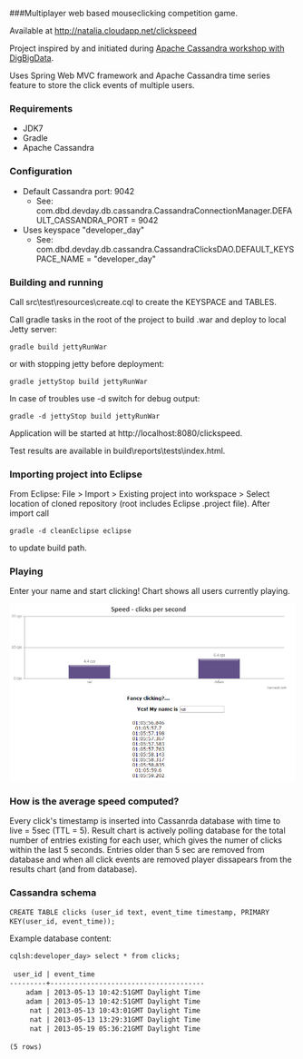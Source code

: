 ###Multiplayer web based mouseclicking competition game. 

Available at http://natalia.cloudapp.net/clickspeed

Project inspired by and initiated during [Apache Cassandra workshop with DigBigData](http://tech.gilt.com/post/81325000353/bigchat-and-other-highlights-from-last-weeks-cassandra).

Uses Spring Web MVC framework and Apache Cassandra time series feature to store the click events of multiple users.

### Requirements 

* JDK7
* Gradle
* Apache Cassandra

### Configuration

* Default Cassandra port: 9042
   - See: com.dbd.devday.db.cassandra.CassandraConnectionManager.DEFAULT_CASSANDRA_PORT = 9042
* Uses  keyspace "developer_day"
   - See: com.dbd.devday.db.cassandra.CassandraClicksDAO.DEFAULT_KEYSPACE_NAME = "developer_day"


### Building and running

Call src\test\resources\create.cql to create the KEYSPACE and TABLES.

Call gradle tasks in the root of the project to build .war and deploy to local Jetty server:
```
gradle build jettyRunWar
```

or with stopping jetty before deployment:

```
gradle jettyStop build jettyRunWar
```

In case of troubles use -d switch for debug output:

```
gradle -d jettyStop build jettyRunWar
```

Application will be started at http://localhost:8080/clickspeed.

Test results are available in build\reports\tests\index.html.

### Importing project into Eclipse

From Eclipse: File > Import > Existing project into workspace > Select location of cloned repository (root includes Eclipse .project file). 
After import call 

```
gradle -d cleanEclipse eclipse
```
to update build path. 

### Playing
Enter your name and start clicking! Chart shows all users currently playing.

![Playing](/screens/clickspeed.png)

### How is the average speed computed?

Every click's timestamp is inserted into Cassanrda database with time to live = 5sec (TTL = 5). Result chart is actively polling database for the total number of entries existing for each user, which gives the numer of clicks within the last 5 seconds. Entries older than 5 sec are removed from database and when all click events are removed player dissapears from the results chart (and from database). 

### Cassandra schema

```
CREATE TABLE clicks (user_id text, event_time timestamp, PRIMARY KEY(user_id, event_time));
```

Example database content:
```
cqlsh:developer_day> select * from clicks;

 user_id | event_time
---------+--------------------------------------
    adam | 2013-05-13 10:42:51GMT Daylight Time
    adam | 2013-05-13 10:42:51GMT Daylight Time
     nat | 2013-05-13 10:43:01GMT Daylight Time
     nat | 2013-05-13 13:29:31GMT Daylight Time
     nat | 2013-05-19 05:36:21GMT Daylight Time

(5 rows)
```


